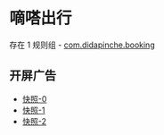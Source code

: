 # 嘀嗒出行

存在 1 规则组 - [com.didapinche.booking](/src/apps/com.didapinche.booking.ts)

## 开屏广告

- [快照-0](https://i.gkd.li/import/13051862)
- [快照-1](https://i.gkd.li/import/13051805)
- [快照-2](https://i.gkd.li/import/13051792)
